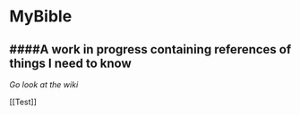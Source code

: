 # MyBible
####A work in progress containing references of things I need to know
---
*Go look at the wiki*

[[Test]]

